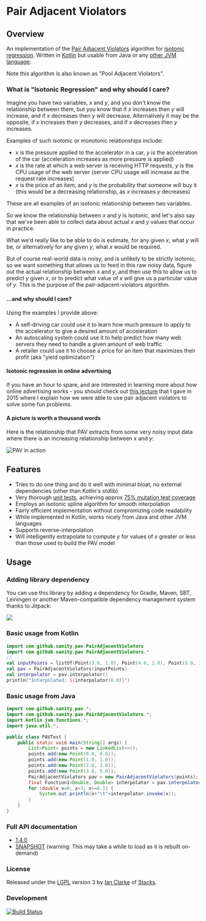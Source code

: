 # Pair Adjacent Violators

## Overview

An implementation of the [Pair Adjacent Violators](http://gifi.stat.ucla.edu/janspubs/2009/reports/deleeuw_hornik_mair_R_09.pdf) algorithm for [isotonic regression](https://en.wikipedia.org/wiki/Isotonic_regression).  Written in [Kotlin](http://kotlinlang.org/) but usable from Java or any [other JVM language](https://en.wikipedia.org/wiki/List_of_JVM_languages).  

Note this algorithm is also known as "Pool Adjacent Violators".

### What is "Isotonic Regression" and why should I care?

Imagine you have two variables, _x_ and _y_, and you don't know the relationship between them, but you know that if _x_ increases then _y_ will increase, and if _x_ decreases then _y_ will decrease.  Alternatively it may be the opposite, if _x_ increases then _y_ decreases, and if _x_ decreases then _y_ increases.

Examples of such isotonic or monotonic relationships include:

 * _x_ is the pressure applied to the accelerator in a car, _y_ is the acceleration of the car (acceleration increases as more pressure is applied)
 * _x_ is the rate at which a web server is receiving HTTP requests, _y_ is the CPU usage of the web server (server CPU usage will increase as the request rate increases)
 * _x_ is the price of an item, and _y_ is the probability that someone will buy it (this would be a decreasing relationship, as _x_ increases _y_ decreases)

These are all examples of an isotonic relationship between two variables.  

So we know the relationship between _x_ and _y_ is isotonic, and let's also say that we've been able to collect data about actual _x_ and _y_ values that occur in practice.

What we'd really like to be able to do is estimate, for any given _x_, what _y_ will be, or alternatively for any given _y_, what _x_ would be required.

But of course real-world data is noisy, and is unlikely to be strictly isotonic, so we want something that allows us to feed in this raw noisy data, figure out the actual relationship between _x_ and _y_, and then use this to allow us to predict _y_ given _x_, or to predict what value of _x_ will give us a particular value of _y_.  This is the purpose of the pair-adjacent-violators algorithm.

#### ...and why should I care?

Using the examples I provide above:

* A self-driving car could use it to learn how much pressure to apply to the accelerator to give a desired amount of acceleration
* An autoscaling system could use it to help predict how many web servers they need to handle a given amount of web traffic
* A retailer could use it to choose a price for an item that maximizes their profit (aka "yield optimization")

#### Isotonic regression in online advertising

If you have an hour to spare, and are interested in learning more about how online advertising works - you should check out [this lecture](https://vimeo.com/137999578) that I gave in 2015 where I explain how we were able to use pair adjacent violators to solve some fun problems.

#### A picture is worth a thousand words

Here is the relationship that PAV extracts from some very noisy input data where there is an increasing relationship between _x_ and _y_:

![PAV in action](https://sanity.github.io/pairAdjacentViolators/pav-example.png)

## Features

* Tries to do one thing and do it well with minimal bloat, no external dependencies (other than Kotlin's stdlib)
* Very thorough [unit tests](https://github.com/trystacks/pairAdjacentViolators/tree/master/src/test/kotlin/com/github/sanity/pav), achieving 
approx [75% mutation test coverage](https://sanity.github.io/pairAdjacentViolators/pitest-201612200933/)
* Employs an isotonic spline algorithm for smooth interpolation
* Fairly efficient implementation without compromizing code readability
* While implemented in Kotlin, works nicely from Java and other JVM languages
* Supports reverse-interpolation
* Will intelligently extrapolate to compute _y_ for values of _x_ greater or less than those used to build the PAV model

## Usage

### Adding library dependency

You can use this library by adding a dependency for Gradle, Maven, SBT, Leiningen or another Maven-compatible dependency management system thanks to Jitpack:

[![](https://jitpack.io/v/sanity/pairAdjacentViolators.svg)](https://jitpack.io/#sanity/pairAdjacentViolators)

### Basic usage from Kotlin

```kotlin
import com.github.sanity.pav.PairAdjacentViolators
import com.github.sanity.pav.PairAdjacentViolators.*
// ...
val inputPoints = listOf(Point(3.0, 1.0), Point(4.0, 2.0), Point(5.0, 3.0), Point(8.0, 4.0))
val pav = PairAdjacentViolators(inputPoints)
val interpolator = pav.interpolator()
println("Interpolated: ${interpolator(6.0)}")
```

### Basic usage from Java
```java
import com.github.sanity.pav.*;
import com.github.sanity.pav.PairAdjacentViolators.*;
import kotlin.jvm.functions.*;
import java.util.*;

public class PAVTest {
    public static void main(String[] args) {
        List<Point> points = new LinkedList<>();
        points.add(new Point(0.0, 0.0));
        points.add(new Point(1.0, 1.0));
        points.add(new Point(2.0, 3.0));
        points.add(new Point(3.0, 5.0));
        PairAdjacentViolators pav = new PairAdjacentViolators(points);
        final Function1<Double, Double> interpolator = pav.interpolator();
        for (double x=0; x<3; x+=0.1) {
            System.out.println(x+"\t"+interpolator.invoke(x));
        }
    }
}
```

### Full API documentation
* [1.4.0](https://jitpack.io/com/github/sanity/pairAdjacentViolators/1.4.0/javadoc/com.github.sanity.pav/index.html)
* [SNAPSHOT](https://jitpack.io/com/github/sanity/pairAdjacentViolators/-SNAPSHOT/javadoc/com.github.sanity.pav/index.html) (warning: This may take a while to load as it is rebuilt on-demand)

### License
Released under the [LGPL](https://en.wikipedia.org/wiki/GNU_Lesser_General_Public_License) version 3 by [Ian Clarke](http://blog.locut.us/) of [Stacks](http://trystacks.com/).

### Development
[![Build Status](https://travis-ci.org/sanity/pairAdjacentViolators.svg?branch=master)](https://travis-ci.org/sanity/pairAdjacentViolators)

